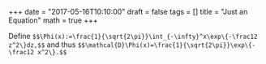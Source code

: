 +++
date = "2017-05-16T10:10:00"
draft = false
tags = []
title = "Just an Equation"
math = true
+++

Define
`$$\Phi(x):=\frac{1}{\sqrt{2\pi}}\int_{-\infty}^x\exp\{-\frac12 z^2\}dz,$$`
and thus
`$$\mathcal{D}\Phi(x)=\frac{1}{\sqrt{2\pi}}\exp\{-\frac12 x^2\}.$$`


